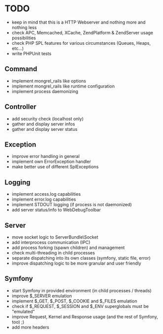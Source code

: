 TODO
====

 * keep in mind that this is a HTTP Webserver and nothing more and nothing less
 * check APC, Memcached, XCache, ZendPlatform & ZendServer usage possibilities
 * check PHP SPL features for various circumstances (Queues, Heaps, etc...)
 * write PHPUnit tests


Command
-------
 * implement mongrel_rails like options
 * implement mongrel_rails like runtime configuration
 * implement process daemonizing


Controller
----------
 * add security check (localhost only)
 * gather and display server infos
 * gather and display server status


Exception
---------
 * improve error handling in general
 * implement own ErrorException handler
 * make better use of different SplExceptions


Logging
-------
 * implement access.log capabilities
 * implement error.log capabilities
 * implement STDOUT logging (if process is not daemonized)
 * add server status/info to WebDebugToolbar


Server
------
 * move socket logic to ServerBundle\Socket
 * add interprocess communication (IPC)
 * add process forking (spawn children) and management
 * check multi-threading in child processes
 * separate dispatching into its own classes (symfony, static file, error)
 * improve dispatching logic to be more granular and user friendly


Symfony
-------
 * start Symfony in provided environment (in child processes / threads)
 * improve $_SERVER emulation
 * implement $_GET, $_POST, $_COOKIE and $_FILES emulation
 * check if $_REQUEST, $_SESSION and $_ENV superglobals must be "emulated"
 * improve Request, Kernel and Response usage (and the rest of Symfony, too) ;)
 * add more headers
